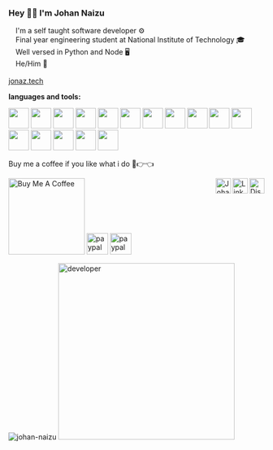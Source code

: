 

### Hey 👋🏻 I'm Johan Naizu

<img src="https://cdn.jonaz.tech/bullets.png" width="10"> I'm a self taught software developer ⚙️
</br>
<img src="https://cdn.jonaz.tech/bullets.png" width="10"> Final year engineering student at National Institute of Technology 🎓
</br>
<img src="https://cdn.jonaz.tech/bullets.png" width="10"> Well versed in Python and Node 🖥
</br>
<img src="https://cdn.jonaz.tech/bullets.png" width="10"> He/Him 🧬
</br>
</br>
[jonaz.tech](https://jonaz.tech)

**languages and tools:**  
<div id="image" style="vertical-align: bottom;display: table-cell;">
<img height="40" src="https://cdn.jonaz.tech/icon-python.png">
<img height="40" src="https://cdn.jonaz.tech/icon-mysql.png">
<img height="40" src="https://cdn.jonaz.tech/icon-firebase.png">
<img height="40" src="https://cdn.jonaz.tech/icon-pycharm.png">
<img height="40" src="https://cdn.jonaz.tech/icon-aws.png">
<img height="40" src="https://cdn.jonaz.tech/icon-azure.png">
<img height="40" src="https://cdn.jonaz.tech/icon-html.png">
<img height="40" src="https://cdn.jonaz.tech/icon-bootstrap.png">
<img height="40" src="https://cdn.jonaz.tech/icon-vsc.png">
<img height="40" src="https://cdn.jonaz.tech/icon-atom.png">
<img height="40" src="https://cdn.jonaz.tech/icon-cloudfare.png">
<img height="40" src="https://cdn.jonaz.tech/icon-stackoverflow.png">
<img height="40" src="https://cdn.jonaz.tech/icon-ubuntu.png">
<img height="40" src="https://cdn.jonaz.tech/icon-windows.png">
 <img height="40" src="https://cdn.jonaz.tech/icon-docker.png">
 <img height="40" src="https://cdn.jonaz.tech/icon-git.png">
 </div>

Buy me a coffee if you like what i do 🥺👉👈

<a href="https://www.buymeacoffee.com/johan.naizu" target="_blank"><img src="https://cdn.buymeacoffee.com/buttons/v2/default-red.png" alt="Buy Me A Coffee" width="150" ></a>
<a href="https://paypal.me/jnaizu" target="_blank"><img src="https://cdn.jonaz.tech/paypal.png" alt="paypal me" height="42" ></a>
<a href="https://www.patreon.com/johan_naizu" target="_blank"><img src="https://cdn.jonaz.tech/patreon.png" alt="paypal me" height="42" ></a>
<a href="https://discord.com/invite/SqS3kEGu5E" target="_blank">
  <img align="right" alt="Discord" width="30px" src="https://cdn.jonaz.tech/discord.svg" /></a>
<a href="https://www.linkedin.com/in/johan-naizu/" target="_blank">
  <img align="right" alt="LinkedIN" width="30px" src="https://cdn.jonaz.tech/linkedin.svg" /></a>
<a href="https://jonaz.tech" target="_blank">
  <img align="right" alt="Johan" width="30px" src="https://cdn.jonaz.tech/avatar.svg" /></a>
</br>


<div id="imageContainer" style="vertical-align: bottom;display: table-cell;">
         <img src="https://github-readme-stats.vercel.app/api?username=johan-naizu&show_icons=true&title_color=00b2df&bg_color=003140&text_color=6be1ff&icon_color=00b2df&count_private=true?v=6" alt="johan-naizu"/>
         <img src="https://cdn.jonaz.tech/code.gif" width="347" alt="developer"/>
 </div>

